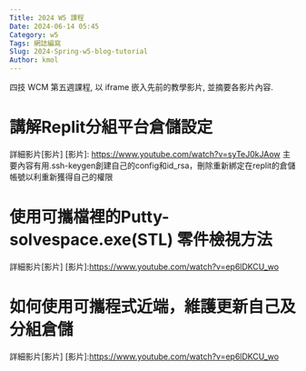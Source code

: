 ```yaml
---
Title: 2024 W5 課程
Date: 2024-06-14 05:45
Category: w5
Tags: 網誌編寫
Slug: 2024-Spring-w5-blog-tutorial
Author: kmol
---
```


四技 WCM 第五週課程, 以 iframe 嵌入先前的教學影片, 並摘要各影片內容.

<!-- PELICAN_END_SUMMARY -->
 
# 講解Replit分組平台倉儲設定
詳細影片[影片]
[影片]: https://www.youtube.com/watch?v=syTeJ0kJAow
主要內容有用.ssh-keygen創建自己的config和id_rsa，刪除重新綁定在replit的倉儲帳號以利重新獲得自己的權限

# 使用可攜檔裡的Putty-solvespace.exe(STL) 零件檢視方法
詳細影片[影片]
[影片]:https://www.youtube.com/watch?v=ep6lDKCU_wo

# 如何使用可攜程式近端，維護更新自己及分組倉儲
詳細影片[影片]
[影片]:https://www.youtube.com/watch?v=ep6lDKCU_wo